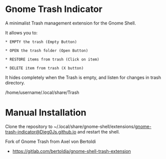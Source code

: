 Gnome Trash Indicator
===========================

A minimalist Trash management extension for the Gnome Shell.

It allows you to:

    * EMPTY the trash (Empty Button)
    
    * OPEN the trash folder (Open Button)
    
    * RESTORE items from trash (Click on item)
    
    * DELETE item from trash (X button)
    

It hides completely when the Trash is empty, and listen for changes in trash directory.

/home/username/.local/share/Trash

# Manual Installation
Clone the repository to ~/.local/share/gnome-shell/extensions/gnome-trash-indicator@Dieg0Js.github.io and restart the
shell.

Fork of Gnome Trash from Axel von Bertoldi
 * https://gitlab.com/bertoldia/gnome-shell-trash-extension

